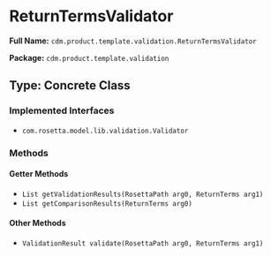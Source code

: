 # ReturnTermsValidator

**Full Name:** `cdm.product.template.validation.ReturnTermsValidator`

**Package:** `cdm.product.template.validation`

## Type: Concrete Class

### Implemented Interfaces

- `com.rosetta.model.lib.validation.Validator`

### Methods

#### Getter Methods

- `List getValidationResults(RosettaPath arg0, ReturnTerms arg1)`
- `List getComparisonResults(ReturnTerms arg0)`

#### Other Methods

- `ValidationResult validate(RosettaPath arg0, ReturnTerms arg1)`

